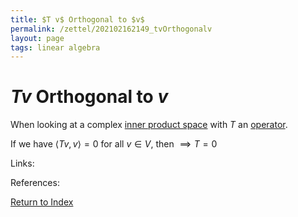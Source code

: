 ```yaml
---
title: $T v$ Orthogonal to $v$
permalink: /zettel/202102162149_tvOrthogonalv
layout: page
tags: linear algebra
---
```

# $T v$ Orthogonal to $v$

When looking at a complex [inner product space](202102141708_innerProductSpace) with $T$ an [operator](202102082104_operatorDefinition).

If we have $\langle T v , v \rangle = 0$ for all $v \in V$, then $\implies T = 0$

Links: 

References: 

[Return to Index](index)